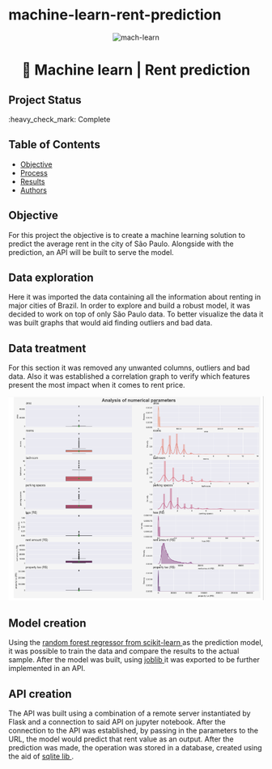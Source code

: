 # machine-learn-rent-prediction

<p align="center"><img src="https://cdn-icons-png.flaticon.com/512/2464/2464176.png" alt="mach-learn" width="25%" border="0"><br /></p>


<h1 align="center"> 🧮 Machine learn | Rent prediction </h1>

## Project Status
<p>:heavy_check_mark: Complete<p>

## Table of Contents 
- [Objective](#objective)
- [Process](#Process)
- [Results](#Results)
- [Authors](#Authors)

## Objective
For this project the objective is to create a machine learning solution to predict the average rent in the city of São Paulo. Alongside with the prediction, an API will be built to serve the model.

## Data exploration
Here it was imported the data containing all the information about renting in major cities of Brazil. In order to explore and build a robust model, it was decided to work on top of only São Paulo data. To better visualize the data it was built graphs that would aid finding outliers and bad data.

## Data treatment
For this section it was removed any unwanted columns, outliers and bad data. Also it was established a correlation graph to verify which features present the most impact when it comes to rent price.
<p align="center"><img src="images/graphs.PNG" alt="graphs" border="0"><br /></p>

## Model creation
Using the <a href="https://scikit-learn.org/stable/modules/generated/sklearn.ensemble.RandomForestRegressor.html" target="blank"> random forest regressor from scikit-learn </a> as the prediction model, it was possible to train the data and compare the results to the actual sample. After the model was built, using <a href="https://joblib.readthedocs.io/en/latest/" target="blank"> joblib </a> it was exported to be further implemented in an API.

## API creation
The API was built using a combination of a remote server instantiated by Flask and a connection to said API on jupyter notebook. After the connection to the API was established, by passing in the parameters to the URL, the model would predict that rent value as an output. After the prediction was made, the operation was stored in a database, created using the aid of <a href="https://www.sqlite.org/index.html" target="blank"> sqlite lib </a>.

